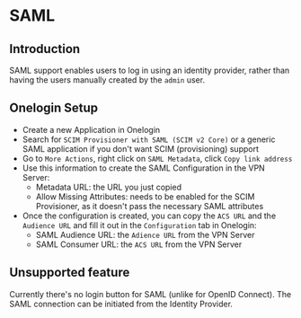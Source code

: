 # SAML

## Introduction

SAML support enables users to log in using an identity provider, rather than having the users manually created by the `admin` user.

## Onelogin Setup

* Create a new Application in Onelogin
* Search for `SCIM Provisioner with SAML (SCIM v2 Core)` or a generic SAML application if you don't want SCIM (provisioning) support
* Go to `More Actions`, right click on `SAML Metadata`, click `Copy link address`
* Use this information to create the SAML Configuration in the VPN Server:
    * Metadata URL: the URL you just copied
    * Allow Missing Attributes: needs to be enabled for the SCIM Provisioner, as it doesn't pass the necessary SAML attributes
* Once the configuration is created, you can copy the `ACS URL` and the `Audience URL` and fill it out in the `Configuration` tab in Onelogin:
    * SAML Audience URL: the `Adience URL` from the VPN Server
    * SAML Consumer URL: the `ACS URL` from the VPN Server 

## Unsupported feature
Currently there's no login button for SAML (unlike for OpenID Connect). The SAML connection can be initiated from the Identity Provider.